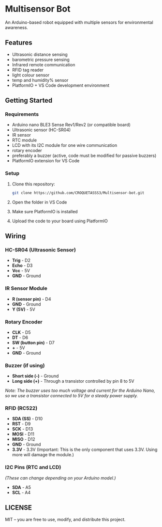 # Multisensor Bot

An Arduino-based robot equipped with multiple sensors for environmental awareness.

## Features
- Ultrasonic distance sensing
- barometric pressure sensing
- Infrared remote communication
- RFID tag reader
- light colour sensor
- temp and humidity% sensor
- PlatformIO + VS Code development environment

## Getting Started

### Requirements
- Arduino nano BLE3 Sense Rev1/Rev2  (or compatible board)
- Ultrasonic sensor (HC-SR04)
- IR sensor
- RTC module
- LCD with its I2C module for one wire communication
- rotary encoder
- preferably a buzzer (active, code must be modified for passive buzzers)
- PlatformIO extension for VS Code

### Setup
1. Clone this repository:
   ```bash
   git clone https://github.com/CROQUETASSS3/Multisensor-bot.git

2. Open the folder in VS Code

3. Make sure PlatformIO is installed

4. Upload the code to your board using PlatformIO

## Wiring

### HC-SR04 (Ultrasonic Sensor)
- **Trig** - D2
- **Echo** - D3
- **Vcc** - 5V
- **GND** - Ground

### IR Sensor Module
- **R (sensor pin)** - D4
- **GND** - Ground
- **Y (5V)** - 5V

### Rotary Encoder
- **CLK** - D5
- **DT** - D6
- **SW (button pin)** - D7
- **+** - 5V
- **GND** - Ground

### Buzzer (if using)
- **Short side (-)** - Ground
- **Long side (+)** - Through a transistor controlled by pin 8 to 5V

*Note: The buzzer uses too much voltage and current for the Arduino Nano, so we use a transistor connected to 5V for a steady power supply.*

### RFID (RC522)
- **SDA (SS)** - D10
- **RST** - D9
- **SCK** - D13
- **MOSI** - D11
- **MISO** - D12
- **GND** - Ground
- **3.3V** - 3.3V (Important: This is the only component that uses 3.3V. Using more will damage the module.)

### I2C Pins (RTC and LCD)
*(These can change depending on your Arduino model.)*
- **SDA** - A5
- **SCL** - A4



## LICENSE
MIT – you are free to use, modify, and distribute this project.


